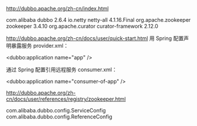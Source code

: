 http://dubbo.apache.org/zh-cn/index.html

<dependency>
    <groupId>com.alibaba</groupId>
    <artifactId>dubbo</artifactId>
    <version>2.6.4</version>
</dependency>
<dependency>
    <groupId>io.netty</groupId>
    <artifactId>netty-all</artifactId>
    <version>4.1.16.Final</version>
</dependency>
<dependency>
    <groupId>org.apache.zookeeper</groupId>
    <artifactId>zookeeper</artifactId>
    <version>3.4.10</version>
</dependency>
<dependency>
    <groupId>org.apache.curator</groupId>
    <artifactId>curator-framework</artifactId>
    <version>2.12.0</version>
</dependency>

http://dubbo.apache.org/zh-cn/docs/user/quick-start.html
用 Spring 配置声明暴露服务
provider.xml：
<!-- 提供方应用信息，用于计算依赖关系 -->
<dubbo:application name="app"  />


通过 Spring 配置引用远程服务
consumer.xml：
<!-- 消费方应用名，用于计算依赖关系，不是匹配条件，不要与提供方一样 -->
<dubbo:application name="consumer-of-app" />



http://dubbo.apache.org/zh-cn/docs/user/references/registry/zookeeper.html

com.alibaba.dubbo.config.ServiceConfig
com.alibaba.dubbo.config.ReferenceConfig



